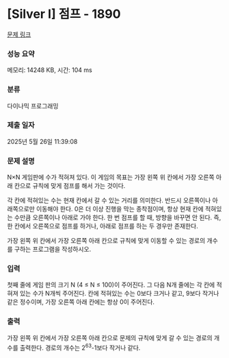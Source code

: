 # [Silver I] 점프 - 1890 

[문제 링크](https://www.acmicpc.net/problem/1890) 

### 성능 요약

메모리: 14248 KB, 시간: 104 ms

### 분류

다이나믹 프로그래밍

### 제출 일자

2025년 5월 26일 11:39:08

### 문제 설명

<p>N×N 게임판에 수가 적혀져 있다. 이 게임의 목표는 가장 왼쪽 위 칸에서 가장 오른쪽 아래 칸으로 규칙에 맞게 점프를 해서 가는 것이다.</p>

<p>각 칸에 적혀있는 수는 현재 칸에서 갈 수 있는 거리를 의미한다. 반드시 오른쪽이나 아래쪽으로만 이동해야 한다. 0은 더 이상 진행을 막는 종착점이며, 항상 현재 칸에 적혀있는 수만큼 오른쪽이나 아래로 가야 한다. 한 번 점프를 할 때, 방향을 바꾸면 안 된다. 즉, 한 칸에서 오른쪽으로 점프를 하거나, 아래로 점프를 하는 두 경우만 존재한다.</p>

<p>가장 왼쪽 위 칸에서 가장 오른쪽 아래 칸으로 규칙에 맞게 이동할 수 있는 경로의 개수를 구하는 프로그램을 작성하시오.</p>

### 입력 

 <p>첫째 줄에 게임 판의 크기 N (4 ≤ N ≤ 100)이 주어진다. 그 다음 N개 줄에는 각 칸에 적혀져 있는 수가 N개씩 주어진다. 칸에 적혀있는 수는 0보다 크거나 같고, 9보다 작거나 같은 정수이며, 가장 오른쪽 아래 칸에는 항상 0이 주어진다.</p>

### 출력 

 <p>가장 왼쪽 위 칸에서 가장 오른쪽 아래 칸으로 문제의 규칙에 맞게 갈 수 있는 경로의 개수를 출력한다. <span style="line-height:1.6em">경로의 개수는 2</span><sup style="line-height:1.6em">63</sup><span style="line-height:1.6em">-1보다 작거나 같다.</span></p>

